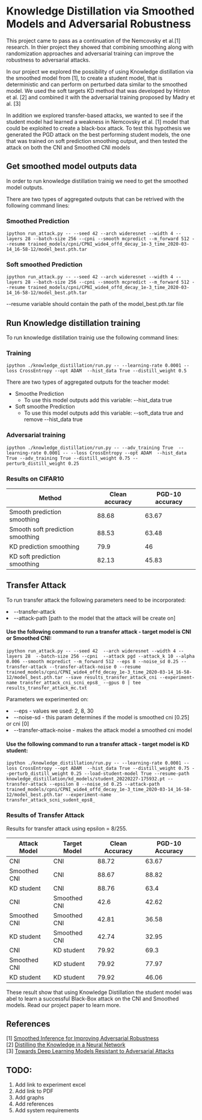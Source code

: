 # Knowledge Distillation via Smoothed Models and Adversarial Robustness

This project came to pass as a continuation of the Nemcovsky et al.[1] research. 
In thier project they showed that combining smoothing along with randomization approaches and adversarial training can improve the robustness to adversarial attacks.

In our project we explored the possibility of using Knowledge distillation via the smoothed model from [1], to create a student model, that is deterministic 
and can perform on perturbed data similar to the smoothed model. We used the soft targets KD method that was developed by Hinton et al. [2] and
combined it with the adversarial training proposed by Madry et al. [3]

In addition we explored transfer-based attacks, we wanted to see if the student model had learned a weakness in Nemcovsky et al. [1] model
that could be exploited to create a black-box attack. To test this hypothesis we generated the PGD attack on the best performing student models, the one that was trained on soft prediction smoothing output, and then tested the attack on both the CNI and Smoothed CNI models

## Get smoothed model outputs data
In order to run knowledge distillation trainig we need to get the smoothed model outputs.

There are two types of aggregated outputs that can be retrived with the following command lines:

 ### Smoothed Prediction
 
 ```
ipython run_attack.py -- --seed 42 --arch wideresnet --width 4 --layers 28 --batch-size 256 --cpni --smooth mcpredict --m_forward 512 --resume trained_models/cpni/CPNI_wide4_offd_decay_1e-3_time_2020-03-14_16-58-12/model_best.pth.tar 
```
 ### Soft smoothed Prediction
  ```
ipython run_attack.py -- --seed 42 --arch wideresnet --width 4 --layers 28 --batch-size 256 --cpni --smooth mcpredict --m_forward 512 --resume trained_models/cpni/CPNI_wide4_offd_decay_1e-3_time_2020-03-14_16-58-12/model_best.pth.tar
```

--resume variable should contain the path of the model_best.pth.tar file

## Run Knowledge distillation training
To run knowledge distillation trainig use the following command lines:
 ### Training
 
 ```
ipython ./knowledge_distillation/run.py -- --learning-rate 0.0001 --loss CrossEntropy --opt ADAM  --hist_data True --distill_weight 0.5
```
There are two types of aggregated outputs for the teacher model:
  - Smoothe Prediction
    - To use this model outputs add this variable: --hist_data true  
  - Soft smoothe Prediction
    - To use this model outputs add this variable: --soft_data true and remove --hist_data true 

 

 
 ### Adversarial training
 ```
ipython ./knowledge_distillation/run.py -- --adv_training True  --learning-rate 0.0001 -- --loss CrossEntropy --opt ADAM  --hist_data True --adv_training True --distill_weight 0.75 --perturb_distill_weight 0.25 
```


### Results on CIFAR10

|Method | Clean accuracy| PGD-10 accuracy|
|--- |---|---|
|Smooth prediction smoothing |  88.68| 63.67|
|Smooth soft prediction smoothing | 88.53| 63.48|
|KD prediction smoothing | 79.9| 46|
|KD soft prediction smoothing | 82.13| 45.83|

## Transfer Attack
To run transfer attack the following parameters need to be incorporated:
<li>--transfer-attack</li>
<li>--attack-path [path to the model that the attack will be create on]</li>

#### Use the following command to run a transfer attack - target model is CNI or Smoothed CNI: 
```
ipython run_attack.py -- --seed 42  --arch wideresnet --width 4 --layers 28  --batch-size 256 --cpni  --attack pgd --attack_k 10 --alpha 0.006 --smooth mcpredict --m_forward 512 --eps 8 --noise_sd 0.25 --transfer-attack --transfer-attack-noise 0 --resume trained_models/cpni/CPNI_wide4_offd_decay_1e-3_time_2020-03-14_16-58-12/model_best.pth.tar --save results_transfer_attack_cni --experiment-name transfer_attack_cni_scni_eps8_ --gpus 0 | tee results_transfer_attack_mc.txt 
```

Parameters we experimented on:
<li>--eps - values we used: 2, 8, 30</li>
<li>--noise-sd - this param determines if the model is smoothed cni [0.25] or cni [0]</li>
<li>--transfer-attack-noise - makes the attack model a smoothed cni model </li>

#### Use the following command to run a transfer attack - target model is KD student: 
```
ipython ./knowledge_distillation/run.py -- --learning-rate 0.0001 --loss CrossEntropy --opt ADAM  --hist_data True --distill_weight 0.75 --perturb_distill_weight 0.25 --load-student-model True --resume-path knowledge_distillation/kd_models/student_20220227-175932.pt --transfer-attack --epsilon 8 --noise_sd 0.25 --attack-path trained_models/cpni/CPNI_wide4_offd_decay_1e-3_time_2020-03-14_16-58-12/model_best.pth.tar --experiment-name transfer_attack_scni_sudent_eps8_
```


### Results of Transfer Attack
Results for transfer attack using epsilon = 8/255.

|Attack Model| Target Model| Clean Accuracy| PGD-10 Accuracy|
|--- |--- |--- |---|
|CNI| CNI| 88.72| 63.67|
|Smoothed CNI| CNI| 88.67| 88.82|
|KD student| CNI| 88.76| 63.4|
|CNI| Smoothed CNI| 42.6| 42.62|
|Smoothed CNI| Smoothed CNI| 42.81| 36.58|
|KD student| Smoothed CNI|42.74 |32.95 |
|CNI| KD student| 79.92| 69.3|
|Smoothed CNI| KD student| 79.92| 77.97|
|KD student| KD student| 79.92| 46.06|

These result show that using Knowledge Distillation the student model was abel to learn a successful 
Black-Box attack on the CNI and Smoothed models. Read our project paper to learn more.

## References
[1] [Smoothed Inference for Improving Adversarial Robustness](https://arxiv.org/pdf/1911.07198.pdf)\
[2] [Distilling the Knowledge in a Neural Network](https://arxiv.org/pdf/1503.02531.pdf)\
[3] [Towards Deep Learning Models Resistant to Adversarial Attacks](https://openreview.net/forum?id=rJzIBfZAb)

## TODO:
<ol>
 <li> Add link to experiment excel </li>
 <li> Add link to PDF </li>
 <li> Add graphs </li>
 <li> Add references </li>
 <li> Add system requirements </li>
 </ol>




